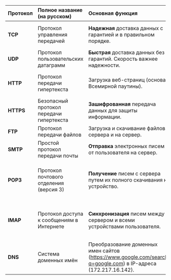 |Протокол|Полное название (на русском)|Основная функция|Пример использования|
|:--|:--|:--|:--|
|**TCP**|Протокол управления передачей|**Надежная** доставка данных с гарантией и в правильном порядке.|Загрузка веб-страниц, скачивание файлов, отправка email.|
|**UDP**|Протокол пользовательских датаграмм|**Быстрая** доставка данных без гарантий. Скорость важнее надежности.|Онлайн-игры, видеозвонки, стриминг.|
|**HTTP**|Протокол передачи гипертекста|Загрузка веб-страниц (основа Всемирной паутины).|Просмотр сайтов в браузере (например, `http://example.com`).|
|**HTTPS**|Безопасный протокол передачи гипертекста|**Зашифрованная** передача данных для защиты информации.|Онлайн-банкинг, ввод паролей, интернет-магазины.|
|**FTP**|Протокол передачи файлов|Загрузка и скачивание файлов с сервера и на сервер.|Загрузка файлов сайта на хостинг.|
|**SMTP**|Простой протокол передачи почты|**Отправка** электронных писем от пользователя на сервер.|Нажатие кнопки "Отправить" в почтовом клиенте.|
|**POP3**|Протокол почтового отделения (версия 3)|**Получение** писем с сервера путем их полного скачивания на устройство.|Использование почтовой программы (типа Outlook), которая хранит письма локально.|
|**IMAP**|Протокол доступа к сообщениям в Интернете|**Синхронизация** писем между сервером и всеми устройствами пользователя.|Использование Gmail/Яндекс.Почты на телефоне и компьютере одновременно.|
|**DNS**|Система доменных имён|Преобразование доменных имен сайтов (https://www.google.com/search?q=google.com) в IP-адреса (172.217.16.142).|Ввод любого адреса сайта в браузере для его открытия.|